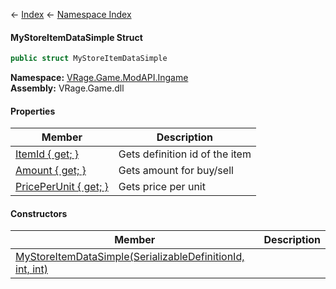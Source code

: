 ← [Index](Api-Index) ← [Namespace Index](Namespace-Index)

#### MyStoreItemDataSimple Struct

```csharp
public struct MyStoreItemDataSimple
```

**Namespace:** [VRage.Game.ModAPI.Ingame](VRage.Game.ModAPI.Ingame)  
**Assembly:** VRage.Game.dll

#### Properties

|Member|Description|
|---|---|
|[ItemId { get; }](VRage.Game.ModAPI.Ingame.MyStoreItemDataSimple.ItemId)|Gets definition id of the item|
|[Amount { get; }](VRage.Game.ModAPI.Ingame.MyStoreItemDataSimple.Amount)|Gets amount for buy/sell|
|[PricePerUnit { get; }](VRage.Game.ModAPI.Ingame.MyStoreItemDataSimple.PricePerUnit)|Gets price per unit|

#### Constructors

|Member|Description|
|---|---|
|[MyStoreItemDataSimple(SerializableDefinitionId, int, int)](VRage.Game.ModAPI.Ingame.MyStoreItemDataSimple..ctor)||

